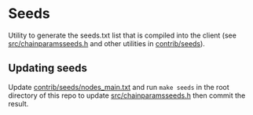 # Seeds

Utility to generate the seeds.txt list that is compiled into the client
(see [src/chainparamsseeds.h](hush/hush3/src/branch/master/src/chainparamsseeds.h) and other utilities in [contrib/seeds](hush/hush3/src/branch/master/contrib/seeds/)).

## Updating seeds

Update [contrib/seeds/nodes_main.txt](hush/hush3/src/branch/master/contrib/seeds/nodes_main.txt) and run `make seeds` in the root directory of this repo to update [src/chainparamsseeds.h](hush/hush3/src/branch/master/src/chainparamsseeds.h) then commit the result.


